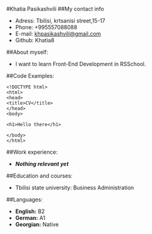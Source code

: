 #Khatia Pasikashvili
##My contact info


* Adress: Tbilisi, krtsanisi street,15-17
* Phone: +995557088088
* E-mail: khpasikashvili@gmail.com
* Github: Khatia8

##About myself:
* I want to learn Front-End Development in RSSchool.

##Code Examples:

```
<!DOCTYPE html>
<html>
<head>
<title>CV</title>
</head>
<body>

<h1>Hello there</h1>

</body>
</html>
```
 
##Work experience:

* ***Nothing relevant yet***

##Education and courses:
* Tbilisi state university: Business Administration

##Languages:
* **English:** B2
* **German:** A1
* **Georgian:** Native